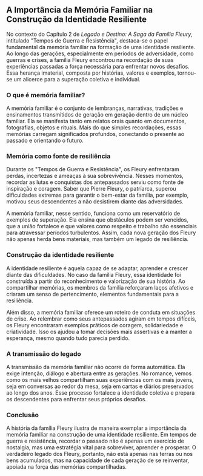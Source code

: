 ## A Importância da Memória Familiar na Construção da Identidade Resiliente

No contexto do Capítulo 2 de *Legado e Destino: A Saga da Família Fleury*, intitulado "Tempos de Guerra e Resistência", destaca-se o papel fundamental da memória familiar na formação de uma identidade resiliente. Ao longo das gerações, especialmente em períodos de adversidade, como guerras e crises, a família Fleury encontrou na recordação de suas experiências passadas a força necessária para enfrentar novos desafios. Essa herança imaterial, composta por histórias, valores e exemplos, tornou-se um alicerce para a superação coletiva e individual.

### O que é memória familiar?

A memória familiar é o conjunto de lembranças, narrativas, tradições e ensinamentos transmitidos de geração em geração dentro de um núcleo familiar. Ela se manifesta tanto em relatos orais quanto em documentos, fotografias, objetos e rituais. Mais do que simples recordações, essas memórias carregam significados profundos, conectando o presente ao passado e orientando o futuro.

### Memória como fonte de resiliência

Durante os "Tempos de Guerra e Resistência", os Fleury enfrentaram perdas, incertezas e ameaças à sua sobrevivência. Nesses momentos, recordar as lutas e conquistas dos antepassados serviu como fonte de inspiração e coragem. Saber que Pierre Fleury, o patriarca, superou dificuldades extremas para garantir o bem-estar da família, por exemplo, motivou seus descendentes a não desistirem diante das adversidades.

A memória familiar, nesse sentido, funciona como um reservatório de exemplos de superação. Ela ensina que obstáculos podem ser vencidos, que a união fortalece e que valores como respeito e trabalho são essenciais para atravessar períodos turbulentos. Assim, cada nova geração dos Fleury não apenas herda bens materiais, mas também um legado de resiliência.

### Construção da identidade resiliente

A identidade resiliente é aquela capaz de se adaptar, aprender e crescer diante das dificuldades. No caso da família Fleury, essa identidade foi construída a partir do reconhecimento e valorização de sua história. Ao compartilhar memórias, os membros da família reforçaram laços afetivos e criaram um senso de pertencimento, elementos fundamentais para a resiliência.

Além disso, a memória familiar oferece um roteiro de conduta em situações de crise. Ao relembrar como seus antepassados agiram em tempos difíceis, os Fleury encontraram exemplos práticos de coragem, solidariedade e criatividade. Isso os ajudou a tomar decisões mais assertivas e a manter a esperança, mesmo quando tudo parecia perdido.

### A transmissão do legado

A transmissão da memória familiar não ocorre de forma automática. Ela exige intenção, diálogo e abertura entre as gerações. No romance, vemos como os mais velhos compartilham suas experiências com os mais jovens, seja em conversas ao redor da mesa, seja em cartas e diários preservados ao longo dos anos. Esse processo fortalece a identidade coletiva e prepara os descendentes para enfrentar seus próprios desafios.

### Conclusão

A história da família Fleury ilustra de maneira exemplar a importância da memória familiar na construção de uma identidade resiliente. Em tempos de guerra e resistência, recordar o passado não é apenas um exercício de nostalgia, mas uma estratégia vital para sobreviver, aprender e prosperar. O verdadeiro legado dos Fleury, portanto, não está apenas nas terras ou nos bens acumulados, mas na capacidade de cada geração de se reinventar, apoiada na força das memórias compartilhadas.